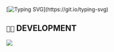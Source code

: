 [![Typing SVG](https://readme-typing-svg.demolab.com?font=Fira+Code&duration=3000&pause=500&color=00F706&vCenter=true&random=false&width=435&lines=username%3A+0dxplt;age%3A+19+-+country%3A+Italy;job%3A+%2F+-+studying+computer+science;)](https://git.io/typing-svg)

## `👨‍💻` DEVELOPMENT
[![](https://skillicons.dev/icons?i=c,cpp,ts,dart,python,js,bash,powershell,visualstudio,vscode,kali,windows,mysql,nextjs)](https://skillicons.dev)

